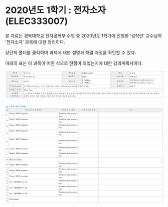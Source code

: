 # 2020년도 1학기 : 전자소자 (ELEC333007)

본 자료는 경북대학교 전자공학부 수업 중 2020년도 1학기에 진행한 ‘김학린’ 교수님의 ‘전자소자’ 과목에 대한 정리이다.

상단의 폴더를 클릭하며 과제에 대한 설명과 해결 과정을 확인할 수 있다.

아래의 표는 이 과목이 어떤 식으로 진행이 되었는지에 대한 강의계획서이다.

![01](./images/01.png )

![02](./images/02.png )
